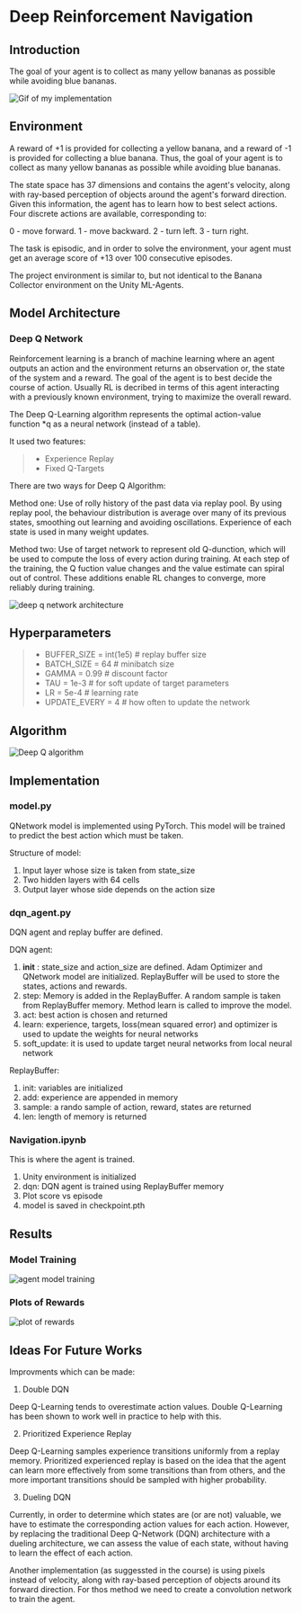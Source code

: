 
# Deep Reinforcement Navigation

## Introduction

The goal of your agent is to collect as many yellow bananas as possible while avoiding blue bananas.


![Gif of my implementation](media/agent_working.gif)


## Environment


A reward of +1 is provided for collecting a yellow banana, and a reward of -1 is provided for collecting a blue banana. Thus, the goal of your agent is to collect as many yellow bananas as possible while avoiding blue bananas.

The state space has 37 dimensions and contains the agent's velocity, along with ray-based perception of objects around the agent's forward direction. Given this information, the agent has to learn how to best select actions. Four discrete actions are available, corresponding to:


0 - move forward.
1 - move backward.
2 - turn left.
3 - turn right.


The task is episodic, and in order to solve the environment, your agent must get an average score of +13 over 100 consecutive episodes.

The project environment is similar to, but not identical to the Banana Collector environment on the Unity ML-Agents.

## Model Architecture

### Deep Q Network

Reinforcement learning is a branch of machine learning where an agent outputs an action and the environment returns an observation or, the state of the system and a reward. The goal of the agent is to best decide the course of action. Usually RL is decribed in terms of this agent interacting with a previously known environment, trying to maximize the overall reward. 

The Deep Q-Learning algorithm represents the optimal action-value function *q as a neural network (instead of a table).  

It used two features:
> - Experience Replay
> - Fixed Q-Targets

There are two ways for Deep Q Algorithm: 

Method one: Use of rolly history of the past data via replay pool. By using replay pool, the behaviour distribution is average over many of its previous states, smoothing out learning and avoiding oscillations. Experience of each state is used in many weight updates. 

Method two: Use of target network to represent old Q-dunction, which will be used to compute the loss of every action during training. At each step of the training, the Q fuction value changes and the value estimate can spiral out of control. These additions enable RL changes to converge, more reliably during training.

![deep q network architecture](media/model_arch.png)


## Hyperparameters


> - BUFFER_SIZE = int(1e5)  # replay buffer size 
> - BATCH_SIZE = 64         # minibatch size
> - GAMMA = 0.99            # discount factor
> - TAU = 1e-3              # for soft update of target parameters
> - LR = 5e-4               # learning rate 
> - UPDATE_EVERY = 4        # how often to update the network


## Algorithm


![Deep Q algorithm](media/algorithm.png)

## Implementation

### model.py

QNetwork model is implemented using PyTorch. This model will be trained to predict the best action which must be taken. 

Structure of model:

1. Input layer whose size is taken from state_size
2. Two hidden layers with 64 cells
3. Output layer whose side depends on the action size

### dqn_agent.py

DQN agent and replay buffer are defined. 

DQN agent:

1. __init__ : state_size and action_size are defined. Adam Optimizer and QNetwork model are initialized. ReplayBuffer will be used to store the states, actions and rewards.
2. step: Memory is added in the ReplayBuffer. A random sample is taken from ReplayBuffer memory. Method learn is called to improve the model.
3. act: best action is chosen and returned 
4. learn: experience, targets, loss(mean squared error) and optimizer is used to update the weights for neural networks
5. soft_update: it is used to update target neural networks from local neural network

ReplayBuffer:

1. init: variables are initialized
2. add: experience are appended in memory
3. sample: a rando sample of action, reward, states are returned
4. len: length of memory is returned

### Navigation.ipynb

This is where the agent is trained.

1. Unity environment is initialized
2. dqn: DQN agent is trained using ReplayBuffer memory
3. Plot score vs episode
4. model is saved in checkpoint.pth

## Results

### Model Training


![agent model training](media/agent_score.png)


### Plots of Rewards

![plot of rewards](media/agent_training_plot.png)

## Ideas For Future Works

Improvments which can be made:

1. Double DQN

Deep Q-Learning tends to overestimate action values. Double Q-Learning has been shown to work well in practice to help with this.


2. Prioritized Experience Replay

Deep Q-Learning samples experience transitions uniformly from a replay memory. Prioritized experienced replay is based on the idea that the agent can learn more effectively from some transitions than from others, and the more important transitions should be sampled with higher probability.



3. Dueling DQN

Currently, in order to determine which states are (or are not) valuable, we have to estimate the corresponding action values for each action. However, by replacing the traditional Deep Q-Network (DQN) architecture with a dueling architecture, we can assess the value of each state, without having to learn the effect of each action.


Another implementation (as suggessted in the course) is using pixels instead of velocity, along with ray-based perception of objects around its forward direction. For thos method we need to create a convolution network to train the agent. 